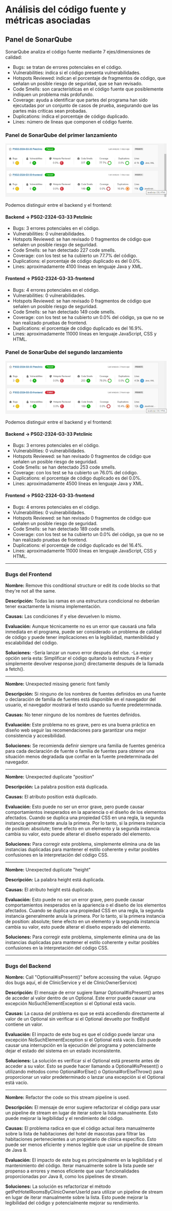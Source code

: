 # Análisis del código fuente y métricas asociadas

## Panel de SonarQube

SonarQube analiza el código fuente mediante 7 ejes/dimensiones de calidad:
- Bugs: se tratan de errores potenciales en el código.
- Vulnerabilities: indica si el código presenta vulnerabilidades.
- Hotspots Reviewed: indican el porcentaje de fragmentos de código, que señalan un posible riesgo de seguridad, que se han revisado.
- Code Smells: son características en el código fuente que posiblemente indiquen un problema más prdofundo.
- Coverage: ayuda a identificar que partes del programa han sido ejecutadas por un conjunto de casos de prueba, asegurando que las partes más críticas sean probadas.
- Duplications: indica el porcentaje de código duplicado.
- Lines: número de líneas que componen el código fuente.

### Panel de SonarQube del primer lanzamiento

![Panel de SonarQube 1](../../frontend/src/static/images/captura%20del%20panel%20sonarqube.png)

Podemos distinguir entre el backend y el frontend:
#### Backend -> PSG2-2324-G3-33 Petclinic 
- Bugs: 3 errores potenciales en el código.
- Vulnerabilities: 0 vulnerabilidades.
- Hotspots Reviewed: se han revisado 0 fragmentos de código que señalen un posible riesgo de seguridad.
- Code Smells: se han detectado 227 code smells.
- Coverage: con los test se ha cubierto un 77.7% del código.
- Duplications: el porcentaje de código duplicado es del 0.0%.
- Lines: aproximadamente 4100 líneas en lenguaje Java y XML.

#### Frontend -> PSG2-2324-G3-33-frontend
- Bugs: 4 errores potenciales en el código.
- Vulnerabilities: 0 vulnerabilidades.
- Hotspots Reviewed: se han revisado 0 fragmentos de código que señalen un posible riesgo de seguridad.
- Code Smells: se han detectado 149 code smells.
- Coverage: con los test se ha cubierto un 0.0% del código, ya que no se han realizado pruebas de frontend.
- Duplications: el porcentaje de código duplicado es del 16.9%.
- Lines: aproximadamente 11000 líneas en lenguaje JavaScript, CSS y HTML.

### Panel de SonarQube del segundo lanzamiento

![Panel de SonarQube 2](../../frontend/src/static/images/captura%20del%20panel%20de%20sonarqube%202.png)

Podemos distinguir entre el backend y el frontend:
#### Backend -> PSG2-2324-G3-33 Petclinic 
- Bugs: 3 errores potenciales en el código.
- Vulnerabilities: 0 vulnerabilidades.
- Hotspots Reviewed: se han revisado 0 fragmentos de código que señalen un posible riesgo de seguridad.
- Code Smells: se han detectado 253 code smells.
- Coverage: con los test se ha cubierto un 76.0% del código.
- Duplications: el porcentaje de código duplicado es del 0.0%.
- Lines: aproximadamente 4500 líneas en lenguaje Java y XML.

#### Frontend -> PSG2-2324-G3-33-frontend
- Bugs: 4 errores potenciales en el código.
- Vulnerabilities: 0 vulnerabilidades.
- Hotspots Reviewed: se han revisado 0 fragmentos de código que señalen un posible riesgo de seguridad.
- Code Smells: se han detectado 189 code smells.
- Coverage: con los test se ha cubierto un 0.0% del código, ya que no se han realizado pruebas de frontend.
- Duplications: el porcentaje de código duplicado es del 16.4%.
- Lines: aproximadamente 11000 líneas en lenguaje JavaScript, CSS y HTML.

---

### Bugs del Frontend

**Nombre:** 
Remove this conditional structure or edit its code           blocks so that they're not all the same.

**Descripción:** 
Todas las ramas en una estructura condicional no deberían tener exactamente la misma implementación.


**Causas:** 
Las condiciones if y else devuelven lo mismo.

**Evaluación:**
Aunque técnicamente no es un error que causará una falla inmediata en el programa, puede ser considerado un problema de calidad de código y puede tener implicaciones en la legibilidad, mantenibilidad y escalabilidad del código.

**Soluciones:** 
-Sería lanzar un nuevo error después del else.
-La mejor opción sería esta: Simplificar el código quitando la estructura if-else y simplemente devolver response.json() directamente después de la llamada a fetch().
                      
---          
          
**Nombre:** 
Unexpected missing generic font family

**Descripción:** 
Si ninguno de los nombres de fuentes definidos en una fuente o declaración de familia de fuentes está disponible en el navegador del usuario, el navegador mostrará el texto usando su fuente predeterminada.


**Causas:** 
No tener ninguno de los nombres de fuentes definidos.

**Evaluación:**
Este problema no es grave, pero es una buena práctica en diseño web seguir las recomendaciones para garantizar una mejor consistencia y accesibilidad.

**Soluciones:** 
Se recomienda definir siempre una familia de fuentes genérica para cada declaración de fuente o familia de fuentes para obtener una situación menos degradada que confiar en la fuente predeterminada del navegador.

---

**Nombre:**
Unexpected duplicate "position"

**Descripción:**
La palabra position está duplicada.

**Causas:** 
El atributo position está duplicado.

**Evaluación:**
Esto puede no ser un error grave, pero puede causar comportamientos inesperados en la apariencia o el diseño de los elementos afectados.
Cuando se duplica una propiedad CSS en una regla, la segunda instancia generalmente anula la primera. Por lo tanto, si la primera instancia de position: absolute; tiene efecto en un elemento y la segunda instancia cambia su valor, esto puede alterar el diseño esperado del elemento.

**Soluciones:**
Para corregir este problema, simplemente elimina una de las instancias duplicadas para mantener el estilo coherente y evitar posibles confusiones en la interpretación del código CSS.

--- 

**Nombre:**
Unexpected duplicate "height"

**Descripción:**
La palabra height está duplicada.

**Causas:** 
El atributo height está duplicado.

**Evaluación:**
Esto puede no ser un error grave, pero puede causar comportamientos inesperados en la apariencia o el diseño de los elementos afectados.
Cuando se duplica una propiedad CSS en una regla, la segunda instancia generalmente anula la primera. Por lo tanto, si la primera instancia de position: absolute; tiene efecto en un elemento y la segunda instancia cambia su valor, esto puede alterar el diseño esperado del elemento.

**Soluciones:**
Para corregir este problema, simplemente elimina una de las instancias duplicadas para mantener el estilo coherente y evitar posibles confusiones en la interpretación del código CSS.

---

### Bugs del Backend

**Nombre:**
Call "Optional#isPresent()" before accessing the value.
(Agrupo dos bugs aquí, el de ClinicService y el de ClinicOwnerService)

**Descripción:**
El mensaje de error sugiere llamar Optional#isPresent() antes de acceder al valor dentro de un Optional. Este error puede causar una excepción NoSuchElementException si el Optional está vacío.

**Causas:** 
La causa del problema es que se está accediendo directamente al valor de un Optional sin verificar si el Optional devuelto por findById contiene un valor.

**Evaluación:**
El impacto de este bug es que el código puede lanzar una excepción NoSuchElementException si el Optional está vacío. Esto puede causar una interrupción en la ejecución del programa y potencialmente dejar el estado del sistema en un estado inconsistente.

**Soluciones:**
La solución es verificar si el Optional está presente antes de acceder a su valor. Esto se puede hacer llamando a Optional#isPresent() o utilizando métodos como Optional#orElse() o Optional#orElseThrow() para proporcionar un valor predeterminado o lanzar una excepción si el Optional está vacío.

---

**Nombre:**
Refactor the code so this stream pipeline is used.

**Descripción:**
El mensaje de error sugiere refactorizar el código para usar un pipeline de stream en lugar de iterar sobre la lista manualmente. Esto puede mejorar la legibilidad y el rendimiento del código.

**Causas:** 
El problema radica en que el código actual itera manualmente sobre la lista de habitaciones del hotel de mascotas para filtrar las habitaciones pertenecientes a un propietario de clínica específico. Esto puede ser menos eficiente y menos legible que usar un pipeline de stream de Java 8.

**Evaluación:**
El impacto de este bug es principalmente en la legibilidad y el mantenimiento del código. Iterar manualmente sobre la lista puede ser propenso a errores y menos eficiente que usar funcionalidades proporcionadas por Java 8, como los pipelines de stream.

**Soluciones:**
La solución es refactorizar el método getPetHotelRoomsByClinicOwnerUserId para utilizar un pipeline de stream en lugar de iterar manualmente sobre la lista. Esto puede mejorar la legibilidad del código y potencialmente mejorar su rendimiento.